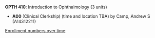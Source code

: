 **OPTH 410**: Introduction to Ophthalmology (3 units)

- **A00** (Clinical Clerkship) (time and location TBA) by Camp, Andrew S (A14312211)

[Enrollment numbers over time](./OPTH410.tsv)
